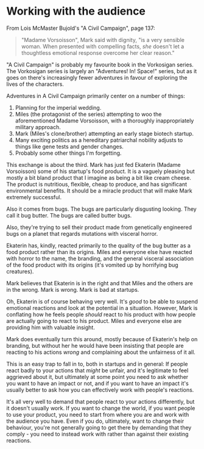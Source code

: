 # Working with the audience

From Lois McMaster Bujold's "A Civil Campaign", page 137:

> "Madame Vorsoisson", Mark said with dignity, "is a very sensible woman. When presented with compelling facts, *she* doesn't let a thoughtless emotional response overcome her clear reason."

"A Civil Campaign" is probably my favourite book in the Vorkosigan series. The Vorkosigan series is largely an "Adventures! In! Space!" series, but as it goes on there's increasingly fewer adventures in favour of exploring the lives of the characters.

Adventures in A Civil Campaign primarily center on a number of things:

1. Planning for the imperial wedding.
2. Miles (the protagonist of the series) attempting to woo the aforementioned Madame Vorsoisson, with a thoroughly inappropriately military approach.
3. Mark (Miles's clone/brother) attempting an early stage biotech startup.
4. Many exciting politics as a hereditary patriarchal nobility adjusts to things like gene tests and gender changes.
5. Probably some other things I'm forgetting.

This exchange is about the third. Mark has just fed Ekaterin (Madame Vorsoisson) some of his startup's food product. It is a vaguely pleasing but mostly a bit bland product that I imagine as being a bit like cream cheese.
The product is nutritious, flexible, cheap to produce, and has significant environmental benefits.
It should be a miracle product that will make Mark extremely successful.

Also it comes from bugs. The bugs are particularly disgusting looking. They call it bug butter. The bugs are called butter bugs.

Also, they're trying to sell their product made from genetically engineered bugs on a planet that regards mutations with visceral horror.

Ekaterin has, kindly, reacted primarily to the quality of the bug butter as a food product rather than its origins. Miles and everyone else have reacted with horror to the name, the branding, and the general visceral association of the food product with its origins (it's vomited up by horrifying bug creatures).

Mark believes that Ekaterin is in the right and that Miles and the others are in the wrong. Mark is wrong. Mark is bad at startups.

Oh, Ekaterin is of course behaving very well. It's *good* to be able to suspend emotional reactions and look at the potential in a situation. However, Mark is conflating how he feels people *should* react to his product with how people are actually going to react to his product. Miles and everyone else are providing him with valuable insight.

Mark does eventually turn this around, mostly because of Ekaterin's help on branding, but without her he would have been insisting that people are reacting to his actions *wrong* and complaining about the unfairness of it all.

This is an easy trap to fall in to, both in startups and in general: If people react badly to your actions that *might* be unfair, and it's legitimate to feel aggrieved about it, but ultimately at some point you need to ask whether you want to have an impact or not, and if you want to have an impact it's usually better to ask how you can effectively work with people's reactions.

It's all very well to demand that people react to your actions differently, but it doesn't usually work. If you want to change the world, if you want people to use your product, you need to start from where you are and work with the audience you have. Even if you do, ultimately, want to change their behaviour, you're not generally going to get there by demanding that they comply - you need to instead work with rather than against their existing reactions.
